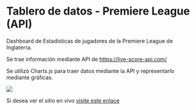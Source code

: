 # Tablero de datos - Premiere League (API)

Dashboard de Estadísticas de jugadores de la Premiere League de Inglaterra.

Se trae información mediante API de https://live-score-api.com/

Se utilizó Charts.js para traer datos mediante la API y representarlo mediante gráficas.

![](https://i.imgur.com/WsLdFsW.png)

Si desea ver el sitio en vivo [visite este enlace](https://kalg12.github.io/Tablero-Datos-PremiereLeague/app/)